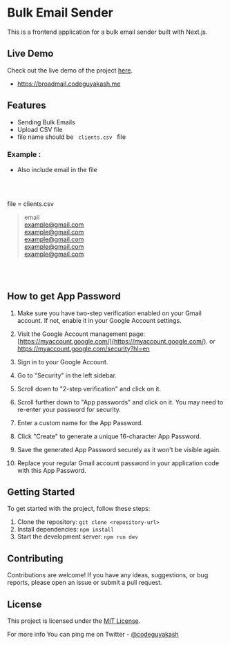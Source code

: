 # Bulk Email Sender

This is a frontend application for a bulk email sender built with Next.js.

## Live Demo

Check out the live demo of the project [here](https://broadmail.codeguyakash.me).

- https://broadmail.codeguyakash.me

## Features

- Sending Bulk Emails
- Upload CSV file
- file name should be <code> clients.csv </code> file

### Example :

- Also include email in the file

<br/>
<br/>

file = clients.csv
> email <br/>
> example@gmail.com <br/>
> example@gmail.com <br/>
> example@gmail.com <br/>
> example@gmail.com <br/>
> example@gmail.com
<br/>
<br/>


## How to get App Password

1. Make sure you have two-step verification enabled on your Gmail account. If not, enable it in your Google Account settings.

2. Visit the Google Account management page: [https://myaccount.google.com/](https://myaccount.google.com/). or https://myaccount.google.com/security?hl=en

3. Sign in to your Google Account.

4. Go to "Security" in the left sidebar.

5. Scroll down to "2-step verification" and click on it.

6. Scroll further down to "App passwords" and click on it. You may need to re-enter your password for security.

7. Enter a custom name for the App Password.

8. Click "Create" to generate a unique 16-character App Password.

9. Save the generated App Password securely as it won't be visible again.

10. Replace your regular Gmail account password in your application code with this App Password.

## Getting Started

To get started with the project, follow these steps:

1. Clone the repository: `git clone <repository-url>`
2. Install dependencies: `npm install`
3. Start the development server: `npm run dev`

## Contributing

Contributions are welcome! If you have any ideas, suggestions, or bug reports, please open an issue or submit a pull request.

## License

This project is licensed under the [MIT License](LICENSE).

For more info You can ping me on Twitter - <a href="https://twitter.com/codeguyakash">@codeguyakash</a>
